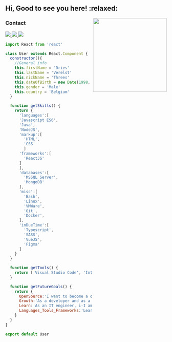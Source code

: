 <h2>Hi, Good to see you here! :relaxed:</h2>
<img align='right' src="https://media.giphy.com/media/xUA7bdpLxQhsSQdyog/source.gif" width="230" />

<h3>Contact</h3>
<a href="https://twitter.com/_Droes_">
  <img src="https://img.shields.io/twitter/follow/_Droes_?style=social"/>
</a>
<a href="https://www.linkedin.com/in/dries-verelst/">
  <img src="https://img.shields.io/badge/-Dries Verelst-blue?style=flat-square&logo=Linkedin&logoColor=white&link=https://www.linkedin.com/in/dries-verelst/"/>
</a>
<a href="https://github.com/threes-was-taken">
  <img src="https://img.shields.io/github/followers/threes-was-taken?label=follow&style=social"/>
</a>

```javascript
import React from 'react'

class User extends React.Component {
  constructor(){
    //General info
    this.firstName = 'Dries'
    this.lastName = 'Verelst'
    this.nickName = 'Threes'
    this.dateOfBirth = new Date(1998, 6, 18) // JS counts months 0-based (0 being Jan, 11 being Dec)
    this.gender = 'Male'
    this.country = 'Belgium'
  }

  function getSkills() {
    return {
      'languages':[
      'Javascript ES6',
      'Java',
      'NodeJS',
      'markup':[
        'HTML',
        'CSS'    
        ]
      'frameworks':[
        'ReactJS'
      ]
      ],
      'databases':[
        'MSSQL Server',
        'MongoDB'
      ],
      'misc':[
        'Bash',
        'Linux',
        'VMWare',
        'Git',
        'Docker',
      ],
      'inDueTime':[
        'Typescript',
        'SASS',
        'VueJS',
        'Figma'
      ]
    }
  }

  function getTools() {
    return ['Visual Studio Code', 'IntelliJ IDEA', 'GitKraken']
  }

  function getFutureGoals() {
    return {
      OpenSource:'I want to become a open sourcerer in my free time',
      Growth:'As a developer and as a human',
      Learn:'As an IT engineer, i-I am an eternal student',
      Languages_Tools_Frameworks:'Learn Typescript, SASS, VueJS and Figma'
    }
  }
}

export default User
```
